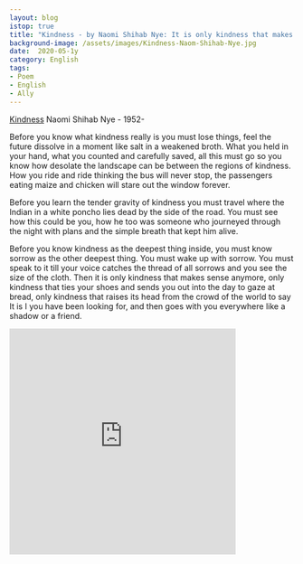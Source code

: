 ```yaml
---
layout: blog
istop: true
title: "Kindness - by Naomi Shihab Nye: It is only kindness that makes sense anymore"
background-image: /assets/images/Kindness-Naom-Shihab-Nye.jpg
date:  2020-05-1y
category: English
tags: 
- Poem
- English
- Ally
---
```


[Kindness](https://poets.org/poem/kindness)
Naomi Shihab Nye - 1952-

Before you know what kindness really is
you must lose things,
feel the future dissolve in a moment
like salt in a weakened broth.
What you held in your hand,
what you counted and carefully saved,
all this must go so you know
how desolate the landscape can be
between the regions of kindness.
How you ride and ride
thinking the bus will never stop,
the passengers eating maize and chicken
will stare out the window forever.

Before you learn the tender gravity of kindness
you must travel where the Indian in a white poncho
lies dead by the side of the road.
You must see how this could be you,
how he too was someone
who journeyed through the night with plans
and the simple breath that kept him alive.

Before you know kindness as the deepest thing inside,
you must know sorrow as the other deepest thing.
You must wake up with sorrow.
You must speak to it till your voice
catches the thread of all sorrows
and you see the size of the cloth.
Then it is only kindness that makes sense anymore,
only kindness that ties your shoes
and sends you out into the day to gaze at bread,
only kindness that raises its head
from the crowd of the world to say
It is I you have been looking for,
and then goes with you everywhere
like a shadow or a friend.


<iframe title="Kindness" height="400" width="400" style="border: none;" scrolling="no" data-name="pb-iframe-player" src="https://www.podbean.com/media/player/wspaj-dcae4e?from=yiiadmin&download=1&version=1&vjs=1&skin=1&auto=0&share=1&fonts=Helvetica&download=1&rtl=0&pbad=1"></iframe>